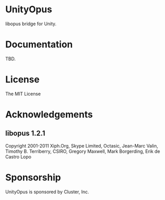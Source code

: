 # UnityOpus
libopus bridge for Unity.

# Documentation
TBD.

# License
The MIT License

# Acknowledgements
## libopus 1.2.1
Copyright 2001-2011 Xiph.Org, Skype Limited, Octasic, Jean-Marc Valin, Timothy B. Terriberry, CSIRO, Gregory Maxwell, Mark Borgerding, Erik de Castro Lopo

# Sponsorship
UnityOpus is sponsored by Cluster, Inc.
